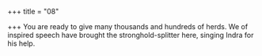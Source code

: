 +++
title = "08"

+++
You are ready to give many thousands and hundreds of herds. We of inspired speech have brought the stronghold-splitter here, singing  Indra for his help.  
